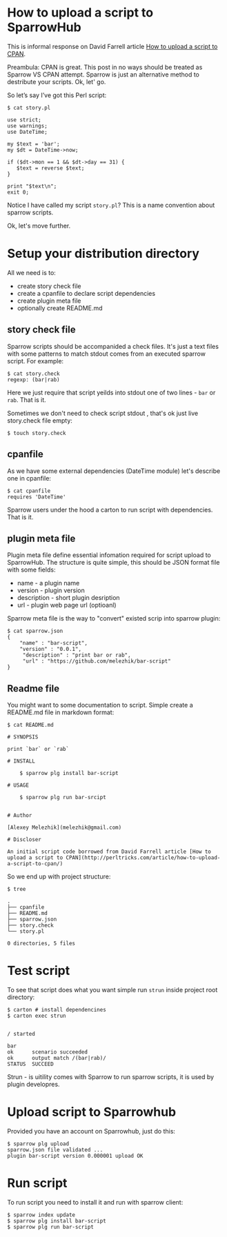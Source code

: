 # How to upload a script to SparrowHub

This is informal response on David Farrell article [How to upload a script to CPAN](http://perltricks.com/article/how-to-upload-a-script-to-cpan/).

Preambula: CPAN is great. This post in no ways should be treated as Sparrow VS CPAN attempt. Sparrow is just an alternative method
to destribute your scripts. Ok, let' go.


So let’s say I’ve got this Perl script:

```
$ cat story.pl

use strict;
use warnings;
use DateTime;

my $text = 'bar';
my $dt = DateTime->now;

if ($dt->mon == 1 && $dt->day == 31) {
   $text = reverse $text;
}

print "$text\n";
exit 0;
```

Notice I have called my script `story.pl`? This is a name convention about sparrow scripts.

Ok, let's move further.


# Setup your distribution directory

All we need is to:

* create story check file
* create a cpanfile to declare script dependencies
* create plugin meta file
* optionally create README.md


## story check file

Sparrow scripts should be accompanided a check files. It's just a text files with some patterns to match stdout comes from an executed sparrow script. For example:


```
$ cat story.check  
regexp: (bar|rab)
```

Here we just require that script yeilds into stdout one of two lines - `bar` or `rab`. That is it.

Sometimes we don't need to check script stdout , that's ok just live story.check file empty:

```
$ touch story.check
```

## cpanfile

As we have some external dependencies (DateTime module) let's describe one in cpanfile:

```
$ cat cpanfile
requires 'DateTime'
```

Sparrow users under the hood a carton to run script with dependencies. That is it.


## plugin meta file

Plugin meta file define essential infomation required for script upload to SparrowHub. The structure is quite simple, this should be JSON format file with some fields:


* name -  a plugin name
* version - plugin version
* description - short plugin desription
* url - plugin web page url (optioanl)

Sparrow meta file is the way to "convert" existed scrip into sparrow plugin:

```
$ cat sparrow.json
{
    "name" : "bar-script",
    "version" : "0.0.1",
     "description" : "print bar or rab",
     "url" : "https://github.com/melezhik/bar-script"
}
```

## Readme file

You might want to some documentation to script. Simple create a README.md file in markdown format:

```
$ cat README.md

# SYNOPSIS

print `bar` or `rab`

# INSTALL

    $ sparrow plg install bar-script

# USAGE

    $ sparrow plg run bar-srcipt
    

# Author

[Alexey Melezhik](melezhik@gmail.com)

# Discloser

An initial script code borrowed from David Farrell article [How to upload a script to CPAN](http://perltricks.com/article/how-to-upload-a-script-to-cpan/)
```

So we end up with project structure:

```
$ tree

.
├── cpanfile
├── README.md
├── sparrow.json
├── story.check
└── story.pl

0 directories, 5 files

```


# Test script

To see that script does what you want simple run `strun` inside project root directory:

```
$ carton # install dependencines
$ carton exec strun


/ started

bar
ok      scenario succeeded
ok      output match /(bar|rab)/
STATUS  SUCCEED

```

Strun - is uitility comes with Sparrow to run sparrow scripts, it is used by plugin developres.

# Upload script to Sparrowhub

Provided you have an account on Sparrowhub, just do this:


```
$ sparrow plg upload
sparrow.json file validated ...
plugin bar-script version 0.000001 upload OK
```

# Run script

To run script you need to install it and run with sparrow client:

```
$ sparrow index update
$ sparrow plg install bar-script
$ sparrow plg run bar-script
```


